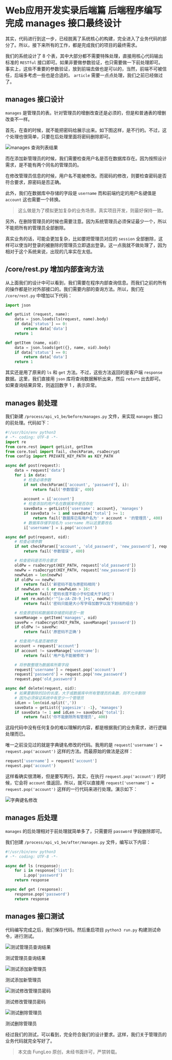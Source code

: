 # Web应用开发实录后端篇 后端程序编写 完成 manages 接口最终设计

其实，代码进行到这一步，已经脱离了系统核心的构建，完全进入了业务代码的部分了。所以，接下来所有的工作，都是完成我们的项目的最终需求。

我们的系统设计了 8 个表，其中大部分都不需要特殊处理，直接用核心代码输出标准的 `RESTful` 接口即可。如果非要做参数验证，也只需要做一下前处理即可。事实上，这些不重要的参数验证，放到前端去做也是可以的，当然，前端不可被信任，后端多考虑一些也是合适的。 `article` 需要一点点处理，我们之前已经做过了。

## manages 接口设计

`manages` 是管理员的表。针对管理员的增删改查还是必须的，但是和普通表的增删改查不一样。

首先，在查的时候，就不能把密码给展示出来。如下图这样，是不行的。不过，这个处理也很简单，只要在后处理里面将密码删除即可。

![manages 查询列表结果](https://raw.githubusercontent.com/fengcms/articles/master/image/af/55b3f2e3852d23ec06f1138b47e9e6.jpg)

而在添加新管理员的时候，我们需要检查用户名是否在数据库存在。因为按照设计需求，是不能有两个同名的管理员的。

在修改管理员信息的时候，用户名不能被修改。而密码的修改，则要检查密码是否符合要求，原密码是否正确。

此外，我们在数据库中存储的字段是 `username` 而和前端约定的用户名键值是 `account` 这也需要一个转换。

> 这么做是为了模拟更加复杂的业务场景。真实项目开发，则最好保持一致。

另外，在删除管理员的时候也需要注意。因为系统管理员必须保证最少一个，所以不能把所有的管理员全部删除。

真实业务的话，可能会更加复杂，比如要把管理员对应的 `session` 全部删除，这样可以使当时登录的被删除的管理员立即退出登录。这一点我就不做处理了，因为相对于这个系统来说，出现的几率实在太低。

## /core/rest.py 增加内部查询方法

从上面我们的设计中可以看到，我们需要在程序内部查询信息。而我们之前的所有的操作都是针对外部接口的。我们需要内部的查询方法。所以，我们在 `/core/rest.py` 中增加以下代码：

```python
import json

def getList (request, name):
    data = json.loads(ls(request, name).body)
    if data['status'] == 0:
        return data['data']
    return 1

def getItem (name, oid):
    data = json.loads(get({}, name, oid).body)
    if data['status'] == 0:
        return data['data']
    return 1
```

其实还是用了原来的 `ls` 和 `get` 方法。不过，这些方法返回的是客户端 `response` 数据。这里，我们直接用 `json` 库将查询数据解析出来，然后 `return` 出去即可。如果查询结果异常，则返回数字 1 ，表示异常。

## manages 前处理

我们新建 `/process/api_v1_be/before/manages.py` 文件，来实现 `manages` 接口的前处理。代码如下：

```python
#!/usr/bin/env python3
# -*- coding: UTF-8 -*-
import re
from core.rest import getList, getItem
from core.tool import fail, checkParam, rsaDecrypt
from config import PRIVATE_KEY_PATH as KEY_PATH

async def post(request):
    data = request['data']
    for i in data:
        # 检查必填参数
        if not checkParam(['account', 'password'], i):
            return fail('参数错误', 400)
        
        account = i['account']
        # 检查添加的用户名在数据库中是否存在
        saveData = getList({'username': account}, 'manages')
        if saveData != 1 and saveData['total'] >= 1:
            return fail('数据库已有用户名为' + account + '的管理员', 400)
        # 数据库存储字段名为 username 所以这里要改名
        i['username'] = i.pop('account')

async def put(request, oid):
    # 检查必填参数
    if not checkParam(['account', 'old_password', 'new_password'], request):
        return fail('参数错误', 400)

    # 检查密码是否符合要求
    oldPw = rsaDecrypt(KEY_PATH, request['old_password'])
    newPw = rsaDecrypt(KEY_PATH, request['new_password'])
    newPwLen = len(newPw)
    if oldPw == newPw:
        return fail('新密码不能与原密码相同')
    if newPwLen < 6 or newPwLen > 16:
        return fail('密码长度不能小于6位或大于16位')
    if not re.match(r'^[a-zA-Z0-9_]+$', newPw):
        return fail('密码只能是大小写字母加数字以及下划线的组合')

    # 检查原密码和数据库存储密码是否一致
    saveManage = getItem('manages', oid)
    savePw = rsaDecrypt(KEY_PATH, saveManage['password'])
    if oldPw != savePw:
        return fail('原密码不正确')

    # 检查用户名是否被修改
    account = request['account']
    if account != saveManage['username']:
        return fail('用户名不能被修改')

    # 将参数整理为数据库所需字段
    request['username'] = request.pop('account')
    request['password'] = request.pop('new_password')
    request.pop('old_password')

async def delete(request, oid):
    # 如果要删除的ID的长度，大于或数据库中所有管理员的条数，则不允许删除
    # 因为必须保证系统中有至少一个管理员
    idLen = len(oid.split(','))
    saveData = getList({'pagesize': -1}, 'manages')
    if saveData != 1 and idLen >= saveData['total']:
        return fail('你不能删除所有管理员', 400)
```

这段代码中没有任何复杂的难以理解的内容，都是根据我们的业务需求，进行逻辑处理而已。

唯一之前没见过的就是字典键名修改的代码。我用的是 `request['username'] = request.pop('account')` 这样的方法。而最原始的做法是这样：

```python
request['username'] = request['account']
request.pop('account')
```

这样看确实很清晰，但是要写两行。其实，在执行 `request.pop('account')` 的时候，它会将 `account` 值返回，所以，就可以直接用 `request['username'] = request.pop('account')` 这样的一行代码来进行处理。演示如下：

![字典键名修改](https://raw.githubusercontent.com/fengcms/articles/master/image/5a/d6855881bd5b9ff8d06cade6380fe1.jpg)

## manages 后处理

`manages` 的后处理相对于前处理就简单多了，只需要将 `password` 字段删除即可。

我们创建 `/process/api_v1_be/after/manages.py` 文件，编写以下内容：

```python
#!/usr/bin/env python3
# -*- coding: UTF-8 -*-

async def ls (response):
    for i in response['list']:
        i.pop('password')
    return response

async def get (response):
    response.pop('password')
    return response
```

## manages 接口测试

代码编写完成之后，我们保存代码。然后重启项目 `python3 run.py` 构建测试命令，进行测试。

![测试管理员查询结果](https://raw.githubusercontent.com/fengcms/articles/master/image/53/3ad49ea30b84078e78c15832b20895.jpg)

测试管理员查询结果

![测试添加新管理员](https://raw.githubusercontent.com/fengcms/articles/master/image/a5/2de054faa2fb6f4d64247dc0b9f8b3.jpg)

测试添加新管理员

![测试修改管理员密码](https://raw.githubusercontent.com/fengcms/articles/master/image/c0/cb736207ce990aa806427cd1b5d9c3.jpg)

测试修改管理员密码

![测试删除管理员](https://raw.githubusercontent.com/fengcms/articles/master/image/eb/496b9f1cf956a69efe7d70abae00d7.jpg)

测试删除管理员

经过我们的测试，可以看到，完全符合我们的设计要求。这样，我们关于管理员的业务代码就完全写好了。

> 本文由 FungLeo 原创，未经书面许可，严禁转载。

